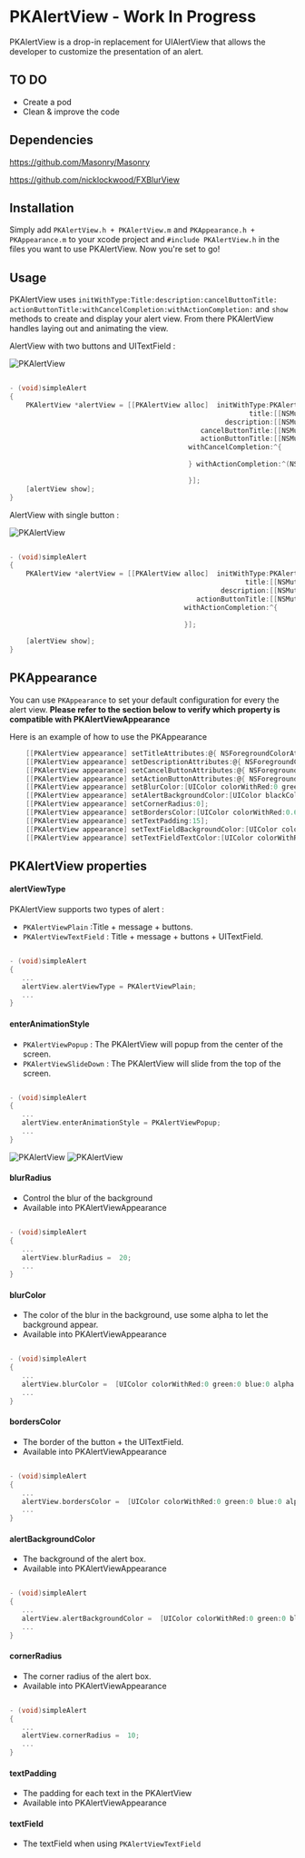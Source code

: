 # PKAlertView - Work In Progress
PKAlertView is a drop-in replacement for UIAlertView that allows the developer to customize the presentation of an alert.

## TO DO ##

* Create a pod
* Clean & improve the code

## Dependencies ##
https://github.com/Masonry/Masonry

https://github.com/nicklockwood/FXBlurView

## Installation ##

Simply add `PKAlertView.h + PKAlertView.m` and `PKAppearance.h + PKAppearance.m` to your xcode project and `#include PKAlertView.h` in the files you want to use PKAlertView. 
Now you're set to go!

## Usage ##

 
 PKAlertView uses `initWithType:​Title:​description:​cancelButtonTitle:​actionButtonTitle:​withCancelCompletion:​withActionCompletion:`  and `show` methods to create and display your alert view. 
 From there PKAlertView handles laying out and animating the view. 

AlertView with two buttons and UITextField :

![PKAlertView](https://raw.githubusercontent.com/paperkite/PKAlertView/master/screenshots/screenshot1.png)


```objective-c

- (void)simpleAlert
{
    PKAlertView *alertView = [[PKAlertView alloc]  initWithType:PKAlertViewTextField
                                                           title:[[NSMutableAttributedString alloc] initWithString:@"Bonjour"]
                                                     description:[[NSMutableAttributedString alloc] initWithString:@"Comment allez-vous ?"]
                                               cancelButtonTitle:[[NSMutableAttributedString alloc] initWithString:@"Cancel"]
                                               actionButtonTitle:[[NSMutableAttributedString alloc] initWithString:@"OK"]
                                            withCancelCompletion:^{
                                                
                                            } withActionCompletion:^(NSString *textFieldString) {

                                            }];
    [alertView show];
}

```

AlertView with single button :

![PKAlertView](https://raw.githubusercontent.com/paperkite/PKAlertView/master/screenshots/screenshot2.png)

```objective-c

- (void)simpleAlert
{
    PKAlertView *alertView = [[PKAlertView alloc]  initWithType:PKAlertViewTextField
                                                          title:[[NSMutableAttributedString alloc] initWithString:@"Bonjour"]
                                                    description:[[NSMutableAttributedString alloc] initWithString:@"Comment allez-vous ?"]
                                              actionButtonTitle:[[NSMutableAttributedString alloc] initWithString:@"OK"]
                                           withActionCompletion:^{
                                               
                                           }];
    
    [alertView show];
}

```

PKAppearance
----------------

You can use `PKAppearance` to set your default configuration for every the alert view.
**Please refer to the section below to verify which property is compatible with PKAlertViewAppearance**

Here is an example of how to use the PKAppearance
```objective-c
    [[PKAlertView appearance] setTitleAttributes:@{ NSForegroundColorAttributeName: [UIColor whiteColor], NSFontAttributeName: [UIFont fontWithName:@"HelveticaNeue-Medium" size:20] }];
    [[PKAlertView appearance] setDescriptionAttributes:@{ NSForegroundColorAttributeName: [UIColor whiteColor], NSFontAttributeName: [UIFont fontWithName:@"HelveticaNeue-Light" size:17] }];
    [[PKAlertView appearance] setCancelButtonAttributes:@{ NSForegroundColorAttributeName: [UIColor colorWithRed:0 green:0.475f blue:1 alpha:1], NSFontAttributeName: [UIFont fontWithName:@"HelveticaNeue-Light" size:17] }];
    [[PKAlertView appearance] setActionButtonAttributes:@{ NSForegroundColorAttributeName: [UIColor colorWithRed:0 green:0.475f blue:1 alpha:1], NSFontAttributeName: [UIFont fontWithName:@"HelveticaNeue-Medium" size:17] }];
    [[PKAlertView appearance] setBlurColor:[UIColor colorWithRed:0 green:0 blue:0 alpha:0.5]];
    [[PKAlertView appearance] setAlertBackgroundColor:[UIColor blackColor]];
    [[PKAlertView appearance] setCornerRadius:0];
    [[PKAlertView appearance] setBordersColor:[UIColor colorWithRed:0.635f green:0.635f blue:0.635f alpha:1]];
    [[PKAlertView appearance] setTextPadding:15];
    [[PKAlertView appearance] setTextFieldBackgroundColor:[UIColor colorWithRed:0 green:0 blue:0 alpha:0.5]];
    [[PKAlertView appearance] setTextFieldTextColor:[UIColor colorWithRed:0.635f green:0.635f blue:0.635f alpha:1]];
```

PKAlertView properties
----------------


#### alertViewType 

PKAlertView supports two types of alert :

* `PKAlertViewPlain` :Title + message + buttons.
* `PKAlertViewTextField` : Title + message + buttons + UITextField.

```objective-c

- (void)simpleAlert
{
   ...
   alertView.alertViewType = PKAlertViewPlain;
   ...
}

```

#### enterAnimationStyle

* `PKAlertViewPopup` : The PKAlertView will popup from the center of the screen.
* `PKAlertViewSlideDown` : The PKAlertView will slide from the top of the screen.

```objective-c

- (void)simpleAlert
{
   ...
   alertView.enterAnimationStyle = PKAlertViewPopup;
   ...
}

```

![PKAlertView](https://raw.githubusercontent.com/paperkite/PKAlertView/master/screenshots/screenshot3.gif)
![PKAlertView](https://raw.githubusercontent.com/paperkite/PKAlertView/master/screenshots/screenshot4.gif)

#### blurRadius 

* Control the blur of the background
* Available into PKAlertViewAppearance

```objective-c

- (void)simpleAlert
{
   ...
   alertView.blurRadius =  20;
   ...
}

```

#### blurColor

* The color of the blur in the background, use some alpha to let the background appear.
* Available into PKAlertViewAppearance

```objective-c

- (void)simpleAlert
{
   ...
   alertView.blurColor =  [UIColor colorWithRed:0 green:0 blue:0 alpha:0.4];
   ...
}

```

#### bordersColor

* The border of the button + the UITextField.
* Available into PKAlertViewAppearance

```objective-c

- (void)simpleAlert
{
   ...
   alertView.bordersColor =  [UIColor colorWithRed:0 green:0 blue:0 alpha:0.4];
   ...
}

```

#### alertBackgroundColor

* The background of the alert box.
* Available into PKAlertViewAppearance

```objective-c

- (void)simpleAlert
{
   ...
   alertView.alertBackgroundColor =  [UIColor colorWithRed:0 green:0 blue:0 alpha:0.4];
   ...
}

```

#### cornerRadius

* The corner radius of the alert box.
* Available into PKAlertViewAppearance

```objective-c

- (void)simpleAlert
{
   ...
   alertView.cornerRadius =  10;
   ...
}

```

#### textPadding

* The padding for each text in the PKAlertView
* Available into PKAlertViewAppearance

#### textField

* The textField when using `PKAlertViewTextField`

